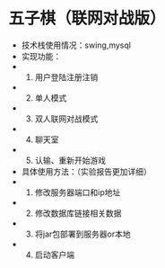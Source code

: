 # 五子棋（联网对战版）
- 技术栈使用情况：swing,mysql
- 实现功能：
- 1. 用户登陆注册注销
- 2. 单人模式
- 3. 双人联网对战模式
- 4. 聊天室
- 5. 认输、重新开始游戏
- 具体使用方法：（实验报告更加详细）
- 1. 修改服务器端口和ip地址
- 2. 修改数据库链接相关数据
- 3. 将jar包部署到服务器or本地
- 4. 启动客户端

